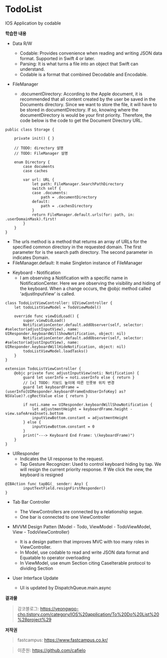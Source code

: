 # TodoList
IOS Application by codable


**학습한 내용**

+ Data R/W
  - Codable: Provides convenience when reading and writing JSON data format. Supported in Swift 4 or later.
  - Parsing: It is what turns a file into an object that Swift can understand.
  - Codable is a format that combined Decodable and Encodable.

+ FileManager
  - .documentDirectory: According to the Apple document, it is recommended that all content created by the user be saved in the Documents directory. Since we want to store the file, it will have to be stored in documentDirectory. If so, knowing where the documentDirectory is would be your first priority. Therefore, the code below is the code to get the Document Directory URL.
~~~
public class Storage {
    
    private init() { }
    
    // TODO: directory 설명
    // TODO: FileManager 설명
    
    enum Directory {
        case documents
        case caches
        
        var url: URL {
            let path: FileManager.SearchPathDirectory
            switch self {
            case .documents:
                path = .documentDirectory
            default:
                path = .cachesDirectory
            }
            return FileManager.default.urls(for: path, in: .userDomainMask).first!
        }
    }
}
~~~
  - The urls method is a method that returns an array of URLs for the specified common directory in the requested domain. The first parameter for is the search path directory. The second parameter in indicates Domain.
  - FileManager.default: It make Singleton instance of FileManager

+ Keyboard - Notification
  - I am observing a Notification with a specific name in NotificationCenter. Here we are observing the visibility and hiding of the keyboard. When a change occurs, the @objc method called 'adjustInputView' is called.
~~~
class TodoListViewController: UIViewController {
    let todoListViewModel = TodoViewModel()
    
    override func viewDidLoad() {
        super.viewDidLoad()
        NotificationCenter.default.addObserver(self, selector: #selector(adjustInputView), name: UIResponder.keyboardWillShowNotification, object: nil)
        NotificationCenter.default.addObserver(self, selector: #selector(adjustInputView), name: UIResponder.keyboardWillHideNotification, object: nil)
        todoListViewModel.loadTasks()
    }
}

extension TodoListViewController {
    @objc private func adjustInputView(noti: Notification) {
        guard let userInfo = noti.userInfo else { return }
        // [x] TODO: 키보드 높이에 따른 인풋뷰 위치 변경
        guard let keyboardFrame = (userInfo[UIResponder.keyboardFrameEndUserInfoKey] as? NSValue)?.cgRectValue else { return }
        
        if noti.name == UIResponder.keyboardWillShowNotification {
            let adjustmentHeight = keyboardFrame.height - view.safeAreaInsets.bottom
            inputViewBottom.constant = adjustmentHeight
        } else {
            inputViewBottom.constant = 0
        }
        print("---> Keyboard End Frame: \(keyboardFrame)")
    }
}
~~~


+ UIResponder
  - Indicates the UI response to the request.
  - Tap Gesture Recognizer: Used to control keyboard hiding by tap. We will resign the current priority response. If We click the view, the keyboard is resigned
~~~
@IBAction func tapBG(_ sender: Any) {
        inputTextField.resignFirstResponder()
}
~~~

+ Tab Bar Controller
  - The ViewControllers are connected by a relationship segue.
  - One bar is connected to one ViewController

+ MVVM Design Patten (Model - Todo, ViewModel - TodoViewModel, View - TodoViewController)
  - It is a design pattern that improves MVC with too many roles in ViewController.
  - In Model, use codable to read and write JSON data format and Equatable to operator overloading
  - In ViewModel, use enum Section citing CaseIterable protocol to dividing Section

+ User Interface Update
  - UI is updated by DispatchQueue.main.async


**결과물**

> 감코블로그: https://yeongwoo-cho.tistory.com/category/IOS%20application/To%20Do%20List%20%28project%29


**저작권**
> fastcampus: https://www.fastcampus.co.kr/

> 이준원: https://github.com/cafielo

